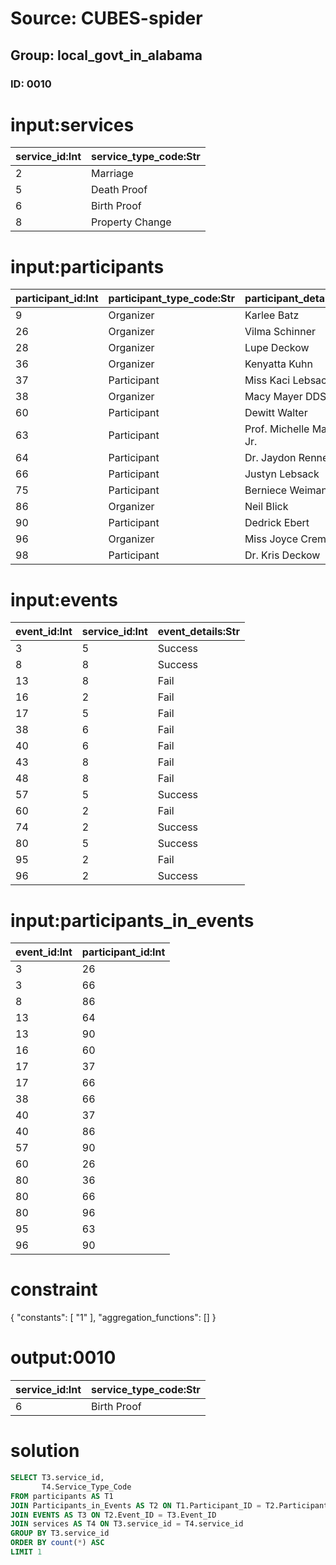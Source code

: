 # Source: CUBES-spider
## Group: local_govt_in_alabama
### ID: 0010

# input:services

| service_id:Int | service_type_code:Str |
|---|---|
| 2 | Marriage |
| 5 | Death Proof |
| 6 | Birth Proof |
| 8 | Property Change |

# input:participants

| participant_id:Int | participant_type_code:Str | participant_details:Str |
|---|---|---|
| 9 | Organizer | Karlee Batz |
| 26 | Organizer | Vilma Schinner |
| 28 | Organizer | Lupe Deckow |
| 36 | Organizer | Kenyatta Kuhn |
| 37 | Participant | Miss Kaci Lebsack |
| 38 | Organizer | Macy Mayer DDS |
| 60 | Participant | Dewitt Walter |
| 63 | Participant | Prof. Michelle Maggio Jr. |
| 64 | Participant | Dr. Jaydon Renner |
| 66 | Participant | Justyn Lebsack |
| 75 | Participant | Berniece Weimann |
| 86 | Organizer | Neil Blick |
| 90 | Participant | Dedrick Ebert |
| 96 | Organizer | Miss Joyce Cremin |
| 98 | Participant | Dr. Kris Deckow |

# input:events

| event_id:Int | service_id:Int | event_details:Str |
|---|---|---|
| 3 | 5 | Success |
| 8 | 8 | Success |
| 13 | 8 | Fail |
| 16 | 2 | Fail |
| 17 | 5 | Fail |
| 38 | 6 | Fail |
| 40 | 6 | Fail |
| 43 | 8 | Fail |
| 48 | 8 | Fail |
| 57 | 5 | Success |
| 60 | 2 | Fail |
| 74 | 2 | Success |
| 80 | 5 | Success |
| 95 | 2 | Fail |
| 96 | 2 | Success |

# input:participants_in_events

| event_id:Int | participant_id:Int |
|---|---|
| 3 | 26 |
| 3 | 66 |
| 8 | 86 |
| 13 | 64 |
| 13 | 90 |
| 16 | 60 |
| 17 | 37 |
| 17 | 66 |
| 38 | 66 |
| 40 | 37 |
| 40 | 86 |
| 57 | 90 |
| 60 | 26 |
| 80 | 36 |
| 80 | 66 |
| 80 | 96 |
| 95 | 63 |
| 96 | 90 |

# constraint

{
  "constants": [
    "1"
  ],
  "aggregation_functions": []
}

# output:0010

| service_id:Int | service_type_code:Str |
|---|---|
| 6 | Birth Proof |

# solution

```sql
SELECT T3.service_id,
       T4.Service_Type_Code
FROM participants AS T1
JOIN Participants_in_Events AS T2 ON T1.Participant_ID = T2.Participant_ID
JOIN EVENTS AS T3 ON T2.Event_ID = T3.Event_ID
JOIN services AS T4 ON T3.service_id = T4.service_id
GROUP BY T3.service_id
ORDER BY count(*) ASC
LIMIT 1
```
